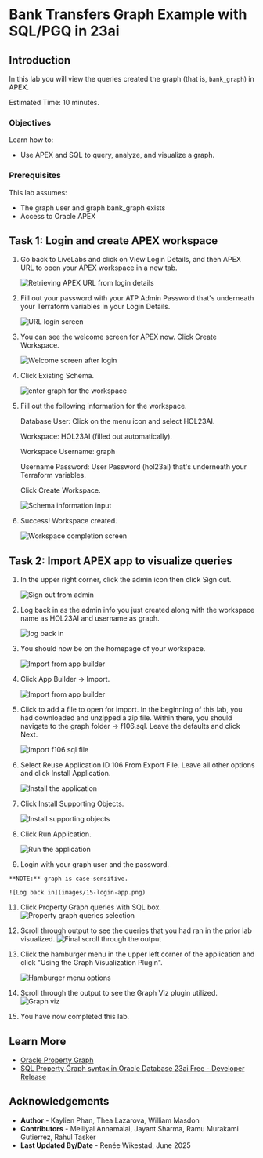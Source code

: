 # Bank Transfers Graph Example with SQL/PGQ in 23ai

## Introduction

In this lab you will view the queries created the graph (that is, `bank_graph`) in APEX.

Estimated Time: 10 minutes.

<!-- <if type="livelabs">
Watch the video below for a quick walk-through of the lab. 
[Change password](videohub:1_ypjlr8es)
</if> -->


### Objectives
Learn how to:
- Use APEX and SQL to query, analyze, and visualize a graph.

### Prerequisites
This lab assumes:
- The graph user and graph bank_graph exists
- Access to Oracle APEX

## Task 1: Login and create APEX workspace

1. Go back to LiveLabs and click on View Login Details, and then APEX URL to open your APEX workspace in a new tab.

    ![Retrieving APEX URL from login details](images/1-apex-url.png)


2. Fill out your password with your ATP Admin Password that's underneath your Terraform variables in your Login Details. 

    ![URL login screen](images/2-login.png)

3. You can see the welcome screen for APEX now. Click Create Workspace.

    ![Welcome screen after login](images/3-login-success.png)

4. Click Existing Schema.

    ![enter graph for the workspace](images/4-existing-schema.png)

5. Fill out the following information for the workspace. 

    Database User: Click on the menu icon and select HOL23AI.

    Workspace: HOL23AI (filled out automatically).

    Workspace Username: graph

    Username Password: User Password (hol23ai) that's underneath your Terraform variables.

    Click Create Workspace.

    ![Schema information input](images/5-workspace-info.png)

6. Success! Workspace created.

    ![Workspace completion screen](images/6-workspace-success.png)

## Task 2: Import APEX app to visualize queries

1. In the upper right corner, click the admin icon then click Sign out.

    ![Sign out from admin](images/7-logout.png)

2.  Log back in as the admin info you just created along with the workspace name as HOL23AI and username as graph.

    ![log back in](images/8-login-workspace.png)

3. You should now be on the homepage of your workspace.

    ![Import from app builder](images/9-login-success.png)

4. Click App Builder -> Import.

    ![Import from app builder](images/10-import-workspace.png)

5. Click to add a file to open for import. In the beginning of this lab, you had downloaded and unzipped a zip file. Within there, you should navigate to the graph folder -> f106.sql. Leave the defaults and click Next.

    ![Import f106 sql file](images/11-file-import.png)

    
7.  Select Reuse Application ID 106 From Export File. Leave all other options and click Install Application.

    ![Install the application](images/12-install-app.png)

8.  Click Install Supporting Objects.

    ![Install supporting objects](images/13-app-installed.png)

9.  Click Run Application.

    ![Run the application](images/14-supporting-obj.png)

10.  Login with your graph user and the password.

    **NOTE:** graph is case-sensitive.

    ![Log back in](images/15-login-app.png)

11. Click Property Graph queries with SQL box.
    ![Property graph queries selection](images/16-homepage.png)
    
12. Scroll through output to see the queries that you had ran in the prior lab visualized.
    ![Final scroll through the output](images/17-query-page.png)

13. Click the hamburger menu in the upper left corner of the application and click "Using the Graph Visualization Plugin".

    ![Hamburger menu options](images/17-menu.png)

14. Scroll through the output to see the Graph Viz plugin utilized.
    ![Graph viz](images/18-graph-viz-page.png)

15. You have now completed this lab.

## Learn More
* [Oracle Property Graph](https://docs.oracle.com/en/database/oracle/property-graph/index.html)
* [SQL Property Graph syntax in Oracle Database 23ai Free - Developer Release](https://docs.oracle.com/en/database/oracle/property-graph/23.1/spgdg/sql-ddl-statements-property-graphs.html#GUID-6EEB2B99-C84E-449E-92DE-89A5BBB5C96E)

## Acknowledgements
- **Author** - Kaylien Phan, Thea Lazarova, William Masdon
- **Contributors** - Melliyal Annamalai, Jayant Sharma, Ramu Murakami Gutierrez, Rahul Tasker
- **Last Updated By/Date** - Renée Wikestad, June 2025
